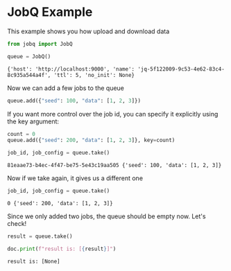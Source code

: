 
# JobQ Example

This example shows you how upload and download data


```python
from jobq import JobQ

queue = JobQ()
```
```
{'host': 'http://localhost:9000', 'name': 'jq-5f122009-9c53-4e62-83c4-8c935a544a4f', 'ttl': 5, 'no_init': None}
```


Now we can add a few jobs to the queue

```python
queue.add({"seed": 100, "data": [1, 2, 3]})
```

If you want more control over the job id, you can specify it explicitly using the key argument:

```python
count = 0
queue.add({"seed": 200, "data": [1, 2, 3]}, key=count)
```
```python
job_id, job_config = queue.take()
```
```
81eaae73-b4ec-4f47-be75-5e43c19aa505 {'seed': 100, 'data': [1, 2, 3]}
```


Now if we take again, it gives us a different one

```python
job_id, job_config = queue.take()
```
```
0 {'seed': 200, 'data': [1, 2, 3]}
```


Since we only added two jobs, the queue should be empty now. Let's check!

```python
result = queue.take()

doc.print(f"result is: [{result}]")
```

```
result is: [None]
```
